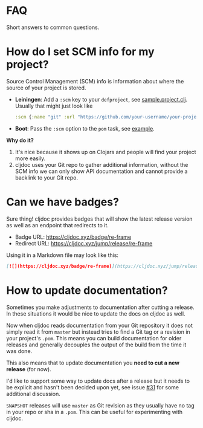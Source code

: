 # FAQ

Short answers to common questions.

# How do I set SCM info for my project?

Source Control Management (SCM) info is information about where the source of your project is stored.

- **Leiningen**: Add a `:scm` key to your `defproject`, see [sample.project.clj](https://github.com/technomancy/leiningen/blob/master/sample.project.clj#L476). Usually that might just look like

    ```clojure
    :scm {:name "git" :url "https://github.com/your-username/your-project"}
    ```

- **Boot**: Pass the `:scm` option to the `pom` task, see [example](https://github.com/martinklepsch/derivatives/blob/f9cc6be8eeaf21513641cb09d5a466e34ecdd565/build.boot#L18-L23).

**Why do it?**

1. It's nice because it shows up on Clojars and people will find your project more easily.
2. cljdoc uses your Git repo to gather additional information, without the SCM info we can only show API documentation and cannot provide a backlink to your Git repo.

# Can we have badges?

Sure thing! cljdoc provides badges that will show the latest release
version as well as an endpoint that redirects to it.

- Badge URL: https://cljdoc.xyz/badge/re-frame
- Redirect URL: https://cljdoc.xyz/jump/release/re-frame

Using it in a Markdown file may look like this:

```markdown
[![](https://cljdoc.xyz/badge/re-frame)](https://cljdoc.xyz/jump/release/re-frame)
```

# How to update documentation?

Sometimes you make adjustments to documentation after cutting a release. 
In these situations it would be nice to update the docs on cljdoc as well.

Now when cljdoc reads documentation from your Git repository it does not
simply read it from `master` but instead tries to find a Git tag or a revision
in your project's `.pom`. This means you can build documentation for older releases
and generally decouples the output of the build from the time it was done.

This also means that to update documentation you **need to cut a new release** (for now).

I'd like to support some way to update docs after a release but it needs to be explicit
and hasn't been decided upon yet, see issue [#31](https://github.com/martinklepsch/cljdoc/issues/31)
for some additional discussion.

`SNAPSHOT` releases will use `master` as Git revision as they usually have no tag
in your repo or sha in a `.pom`. This can be useful for experimenting with cljdoc.
